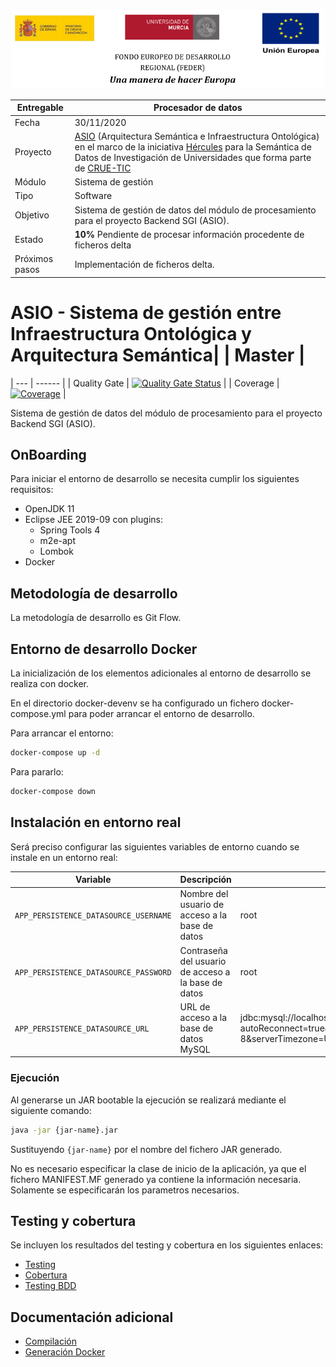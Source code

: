 ![](./images/logos_feder.png)



| Entregable     | Procesador de datos                                       |
| -------------- | ------------------------------------------------------------ |
| Fecha          | 30/11/2020                                                   |
| Proyecto       | [ASIO](https://www.um.es/web/hercules/proyectos/asio) (Arquitectura Semántica e Infraestructura Ontológica) en el marco de la iniciativa [Hércules](https://www.um.es/web/hercules/) para la Semántica de Datos de Investigación de Universidades que forma parte de [CRUE-TIC](http://www.crue.org/SitePages/ProyectoHercules.aspx) |
| Módulo         | Sistema de gestión                                            |
| Tipo           | Software                                                     |
| Objetivo       | Sistema de gestión de datos del módulo de procesamiento para el proyecto Backend SGI (ASIO). |
| Estado         | **10%** Pendiente de procesar información procedente de ficheros delta |
| Próximos pasos | Implementación de ficheros delta. |


# ASIO - Sistema de gestión entre Infraestructura Ontológica y Arquitectura Semántica|     | Master |
| --- | ------ |
| Quality Gate | [![Quality Gate Status](https://sonarcloud.io/api/project_badges/measure?project=HerculesCRUE_ib-api-exchange&metric=alert_status)](https://sonarcloud.io/dashboard?id=HerculesCRUE_ib-discovery) |
| Coverage | [![Coverage](https://sonarcloud.io/api/project_badges/measure?project=HerculesCRUE_ib-api-exchange&metric=coverage)](https://sonarcloud.io/dashboard?id=HerculesCRUE_ib-api-exchange) |

Sistema de gestión de datos del módulo de procesamiento para el proyecto Backend SGI (ASIO). 

## OnBoarding

Para iniciar el entorno de desarrollo se necesita cumplir los siguientes requisitos:

* OpenJDK 11
* Eclipse JEE 2019-09 con plugins:
  * Spring Tools 4
  * m2e-apt
  * Lombok
* Docker

## Metodología de desarrollo

La metodología de desarrollo es Git Flow.

## Entorno de desarrollo Docker

La inicialización de los elementos adicionales al entorno de desarrollo se realiza con docker. 

En el directorio docker-devenv se ha configurado un fichero docker-compose.yml para poder arrancar el entorno de desarrollo.

Para arrancar el entorno:

```bash
docker-compose up -d
```

Para pararlo:

```bash
docker-compose down
```

## Instalación en entorno real

Será preciso configurar las siguientes variables de entorno cuando se instale en un entorno real:

|Variable|Descripción|Valor por defecto|
|---|---|---|
|`APP_PERSISTENCE_DATASOURCE_USERNAME`|Nombre del usuario de acceso a la base de datos|root|
|`APP_PERSISTENCE_DATASOURCE_PASSWORD`|Contraseña del usuario de acceso a la base de datos|root|
|`APP_PERSISTENCE_DATASOURCE_URL`|URL de acceso a la base de datos MySQL|jdbc:mysql://localhost:3307/app?autoReconnect=true&useUnicode=true&characterEncoding=UTF-8&serverTimezone=UTC&createDatabaseIfNotExist=true|

### Ejecución

Al generarse un JAR bootable la ejecución se realizará mediante el siguiente comando:

```bash
java -jar {jar-name}.jar
```

Sustituyendo `{jar-name}` por el nombre del fichero JAR generado.

No es necesario especificar la clase de inicio de la aplicación, ya que el fichero MANIFEST.MF generado ya contiene la información necesaria. Solamente se especificarán los parametros necesarios.

## Testing y cobertura

Se incluyen los resultados del testing y cobertura en los siguientes enlaces:

* [Testing](http://herc-iz-front-desa.atica.um.es:8070/api-exchange/surefire/surefire-report.html)
* [Cobertura](https://sonarcloud.io/component_measures?id=HerculesCRUE_ib-api-exchange&metric=coverage&view=list)
* [Testing BDD](docs/testing.md)

##  Documentación adicional

* [Compilación](docs/build.md)
* [Generación Docker](docs/docker.md)
